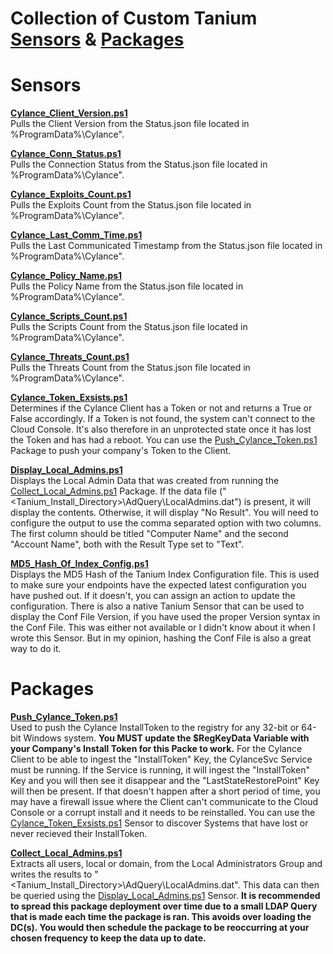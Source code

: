 # Collection of Custom Tanium [Sensors](#sensors) & [Packages](#packages)

# Sensors
**[Cylance_Client_Version.ps1](https://github.com/PoppaShell/Tanium/blob/master/Sensors/Cylance_Client_Version.ps1)**\
Pulls the Client Version from the Status.json file located in %ProgramData%\Cylance\".

**[Cylance_Conn_Status.ps1](https://github.com/PoppaShell/Tanium/blob/master/Sensors/Cylance_Conn_Status.ps1)**\
Pulls the Connection Status from the Status.json file located in %ProgramData%\Cylance\".

**[Cylance_Exploits_Count.ps1](https://github.com/PoppaShell/Tanium/blob/master/Sensors/Cylance_Exploits_Count.ps1)**\
Pulls the Exploits Count from the Status.json file located in %ProgramData%\Cylance\".

**[Cylance_Last_Comm_Time.ps1](https://github.com/PoppaShell/Tanium/blob/master/Sensors/Cylance_Last_Comm_Time.ps1)**\
Pulls the Last Communicated Timestamp from the Status.json file located in %ProgramData%\Cylance\".

**[Cylance_Policy_Name.ps1](https://github.com/PoppaShell/Tanium/blob/master/Sensors/Cylance_Policy_Name.ps1)**\
Pulls the Policy Name from the Status.json file located in %ProgramData%\Cylance\".

**[Cylance_Scripts_Count.ps1](https://github.com/PoppaShell/Tanium/blob/master/Sensors/Cylance_Scripts_Count.ps1)**\
Pulls the Scripts Count from the Status.json file located in %ProgramData%\Cylance\".

**[Cylance_Threats_Count.ps1](https://github.com/PoppaShell/Tanium/blob/master/Sensors/Cylance_Threats_Count.ps1)**\
Pulls the Threats Count from the Status.json file located in %ProgramData%\Cylance\".

**[Cylance_Token_Exsists.ps1](https://github.com/PoppaShell/Tanium/blob/master/Sensors/Cylance_Token_Exsists.ps1)**\
Determines if the Cylance Client has a Token or not and returns a True or False accordingly. If a Token is not found, the system can't connect to the Cloud Console. It's also therefore in an unprotected state once it has lost the Token and has had a reboot. You can use the [Push_Cylance_Token.ps1](https://github.com/PoppaShell/Tanium/blob/master/Packages/Push_Cylance_Token.ps1) Package to push your company's Token to the Client.

**[Display_Local_Admins.ps1](https://github.com/PoppaShell/Tanium/blob/master/Sensors/Display_Local_Admins.ps1)**\
Displays the Local Admin Data that was created from running the [Collect_Local_Admins.ps1](https://github.com/PoppaShell/Tanium/blob/master/Packages/Collect_Local_Admins.ps1) Package. If the data file ("<Tanium_Install_Directory>\AdQuery\LocalAdmins.dat") is present, it will display the contents. Otherwise, it will display "No Result". You will need to configure the output to use the comma separated option with two columns. The first column should be titled "Computer Name" and the second "Account Name", both with the Result Type set to "Text".

**[MD5_Hash_Of_Index_Config.ps1](https://github.com/PoppaShell/Tanium/blob/master/Sensors/MD5_Hash_Of_Index_Config.ps1)**\
Displays the MD5 Hash of the Tanium Index Configuration file. This is used to make sure your endpoints have the expected latest configuration you have pushed out. If it doesn't, you can assign an action to update the configuration. There is also a native Tanium Sensor that can be used to display the Conf File Version, if you have used the proper Version syntax in the Conf File. This was either not available or I didn't know about it when I wrote this Sensor. But in my opinion, hashing the Conf File is also a great way to do it.


# Packages
**[Push_Cylance_Token.ps1](https://github.com/PoppaShell/Tanium/blob/master/Packages/Push_Cylance_Token.ps1)**\
Used to push the Cylance InstallToken to the registry for any 32-bit or 64-bit Windows system. **You MUST update the $RegKeyData Variable with your Company's Install Token for this Packe to work.** For the Cylance Client to be able to ingest the "InstallToken" Key, the CylanceSvc Service must be running. If the Service is running, it will ingest the "InstallToken" Key and you will then see it disappear and the "LastStateRestorePoint" Key will then be present. If that doesn't happen after a short period of time, you may have a firewall issue where the Client can't communicate to the Cloud Console or a corrupt install and it needs to be reinstalled. You can use the [Cylance_Token_Exsists.ps1](https://github.com/PoppaShell/Tanium/blob/master/Sensors/Cylance_Token_Exsists.ps1) Sensor to discover Systems that have lost or never recieved their InstallToken.

**[Collect_Local_Admins.ps1](https://github.com/PoppaShell/Tanium/blob/master/Packages/Collect_Local_Admins.ps1)**\
Extracts all users, local or domain, from the Local Administrators Group and writes the results to "<Tanium_Install_Directory>\AdQuery\LocalAdmins.dat". This data can then be queried using the [Display_Local_Admins.ps1](https://github.com/PoppaShell/Tanium/blob/master/Sensors/Display_Local_Admins.ps1) Sensor. **It is recommended to spread this package deployment over time due to a small LDAP Query that is made each time the package is ran. This avoids over loading the DC(s). You would then schedule the package to be reoccurring at your chosen frequency to keep the data up to date.**

